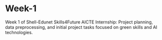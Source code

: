 # Week-1
Week 1 of Shell-Edunet Skills4Future AICTE Internship: Project planning, data preprocessing, and initial project tasks focused on green skills and AI technologies.
